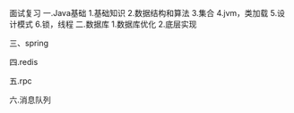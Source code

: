 面试复习
一.Java基础
  1.基础知识
  2.数据结构和算法
  3.集合
  4.jvm，类加载
  5.设计模式 
  6.锁，线程
二.数据库
  1.数据库优化
  2.底层实现
  
三、spring

四.redis  

五.rpc  

六.消息队列

